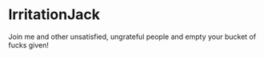 # IrritationJack
Join me and other unsatisfied, ungrateful people and empty your bucket of fucks given! 
